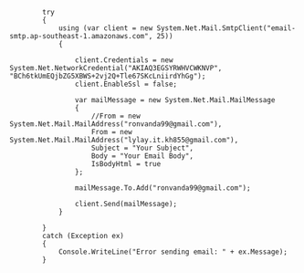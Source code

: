             try
            {
                using (var client = new System.Net.Mail.SmtpClient("email-smtp.ap-southeast-1.amazonaws.com", 25))
                {
                  
                    client.Credentials = new System.Net.NetworkCredential("AKIAQ3EGSYRWHVCWKNVP", "BCh6tkUmEQjbZG5XBWS+2vj2Q+Tle67SKcLniirdYhGg");
                    client.EnableSsl = false;

                    var mailMessage = new System.Net.Mail.MailMessage
                    {
                        //From = new System.Net.Mail.MailAddress("ronvanda99@gmail.com"),
                        From = new System.Net.Mail.MailAddress("lylay.it.kh855@gmail.com"),
                        Subject = "Your Subject",
                        Body = "Your Email Body",
                        IsBodyHtml = true
                    };

                    mailMessage.To.Add("ronvanda99@gmail.com");

                    client.Send(mailMessage);
                }

            }
            catch (Exception ex)
            {
                Console.WriteLine("Error sending email: " + ex.Message);
            }

